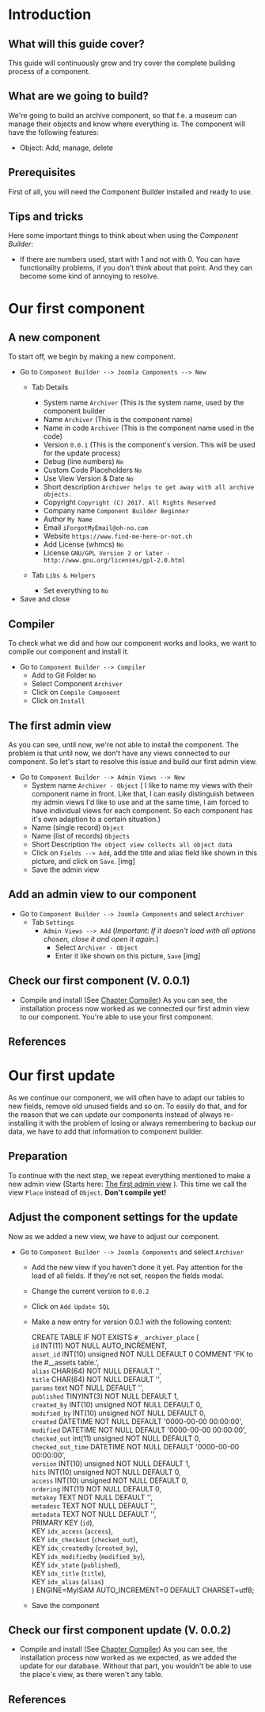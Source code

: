 # Introduction
## What will this guide cover?
This guide will continuously grow and try cover the complete building process of a component.

## What are we going to build?
We're going to build an archive component, so that f.e. a museum can manage their objects and know where everything is. The component will have the following features:
* Object: Add, manage, delete

## Prerequisites
First of all, you will need the Component Builder installed and ready to use.

## Tips and tricks
Here some important things to think about when using the _Component Builder_:
* If there are numbers used, start with 1 and not with 0. You can have functionality problems, if you don't think about that point. And they can become some kind of annoying to resolve.

# Our first component
## A new component
To start off, we begin by making a new component.
* Go to `Component Builder --> Joomla Components --> New`
  * Tab Details
    * System name `Archiver` (This is the system name, used by the component builder
    * Name `Archiver` (This is the component name)
    * Name in code `Archiver` (This is the component name used in the code)
    * Version `0.0.1` (This is the component's version. This will be used for the update process)
    * Debug (line numbers) `No`
    * Custom Code Placeholders `No`
    * Use View Version & Date `No`
    * Short description `Archiver helps to get away with all archive objects.`
    * Copyright `Copyright (C) 2017. All Rights Reserved`
    * Company name `Component Builder Beginner`
    * Author `My Name`
    * Email `iForgotMyEmail@oh-no.com`
    * Website `https://www.find-me-here-or-not.ch`
    * Add License (whmcs) `No`
    * License `GNU/GPL Version 2 or later - http://www.gnu.org/licenses/gpl-2.0.html` 

  * Tab `Libs & Helpers`
    * Set everything to `No` 
* Save and close

## Compiler
To check what we did and how our component works and looks, we want to compile our component and install it.
* Go to `Component Builder --> Compiler`
  * Add to Git Folder `No`
  * Select Component `Archiver`
  * Click on `Compile Component`
  * Click on `Install`

## The first admin view
As you can see, until now, we're not able to install the component. The problem is that until now, we don't have any views connected to our component. So let's start to resolve this issue and build our first admin view.
* Go to `Component Builder --> Admin Views --> New`
  * System name `Archiver - Object` ( I like to name my views with their component name in front. Like that, I can easily distinguish between my admin views I'd like to use and at the same time, I am forced to have individual views for each component. So each component has it's own adaption to a certain situation.)
  * Name (single record) `Object`
  * Name (list of records) `Objects`
  * Short Description `The object view collects all object data`
  * Click on `Fields --> Add`, add the title and alias field like shown in this picture, and click on `Save`.
[img]
  * Save the admin view

## Add an admin view to our component
* Go to `Component Builder --> Joomla Components` and select `Archiver`
  * Tab `Settings`
    * `Admin Views --> Add` (_Important: If it doesn't load with all options chosen, close it and open it again._)
      * Select `Archiver - Object`
      * Enter it like shown on this picture, `Save`
[img]

## Check our first component (V. 0.0.1)
* Compile and install (See [Chapter Compiler](#compiler))
As you can see, the installation process now worked as we connected our first admin view to our component. You're able to use your first component. 

## References

# Our first update
As we continue our component, we will often have to adapt our tables to new fields, remove old unused fields and so on. To easily do that, and for the reason that we can update our components instead of always re-installing it with the problem of losing or always remembering to backup our data, we have to add that information to component builder.

## Preparation
To continue with the next step, we repeat everything mentioned to make a new admin view (Starts here: [The first admin view](#the-first-admin-view) ). This time we call the view `Place` instead of `Object`. **Don't compile yet!**

## Adjust the component settings for the update
Now as we added a new view, we have to adjust our component.
* Go to `Component Builder --> Joomla Components` and select `Archiver`
  * Add the new view if you haven't done it yet. Pay attention for the load of all fields. If they're not set, reopen the fields modal.
  * Change the current version to `0.0.2`
  * Click on `Add Update SQL`
  * Make a new entry for version 0.0.1 with the following content:

    CREATE TABLE IF NOT EXISTS `#__archiver_place` (  
        `id` INT(11) NOT NULL AUTO_INCREMENT,  
        `asset_id` INT(10) unsigned NOT NULL DEFAULT 0 COMMENT 'FK to the #__assets table.',  
        `alias` CHAR(64) NOT NULL DEFAULT '',  
        `title` CHAR(64) NOT NULL DEFAULT '',  
        `params` text NOT NULL DEFAULT '',  
        `published` TINYINT(3) NOT NULL DEFAULT 1,  
        `created_by` INT(10) unsigned NOT NULL DEFAULT 0,  
        `modified_by` INT(10) unsigned NOT NULL DEFAULT 0,  
        `created` DATETIME NOT NULL DEFAULT '0000-00-00 00:00:00',  
        `modified` DATETIME NOT NULL DEFAULT '0000-00-00 00:00:00',  
        `checked_out` int(11) unsigned NOT NULL DEFAULT 0,  
        `checked_out_time` DATETIME NOT NULL DEFAULT '0000-00-00 00:00:00',  
        `version` INT(10) unsigned NOT NULL DEFAULT 1,  
        `hits` INT(10) unsigned NOT NULL DEFAULT 0,  
        `access` INT(10) unsigned NOT NULL DEFAULT 0,  
        `ordering` INT(11) NOT NULL DEFAULT 0,  
        `metakey` TEXT NOT NULL DEFAULT '',  
        `metadesc` TEXT NOT NULL DEFAULT '',  
        `metadata` TEXT NOT NULL DEFAULT '',  
        PRIMARY KEY  (`id`),  
        KEY `idx_access` (`access`),  
        KEY `idx_checkout` (`checked_out`),  
        KEY `idx_createdby` (`created_by`),  
        KEY `idx_modifiedby` (`modified_by`),  
        KEY `idx_state` (`published`),  
        KEY `idx_title` (`title`),  
        KEY `idx_alias` (`alias`)  
    ) ENGINE=MyISAM AUTO_INCREMENT=0 DEFAULT CHARSET=utf8;
  * Save the component

## Check our first component update (V. 0.0.2)
* Compile and install (See [Chapter Compiler](#compiler))
As you can see, the installation process now worked as we expected, as we added the update for our database. Without that part, you wouldn't be able to use the place's view, as there weren't any table.

## References

